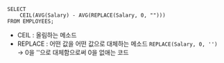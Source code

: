 ```mysql
SELECT 
    CEIL(AVG(Salary) - AVG(REPLACE(Salary, 0, "")))
FROM EMPLOYEES;
```

- CEIL : 올림하는 메소드
- REPLACE : 어떤 값을 어떤 값으로 대체하는 메소드
  `REPLACE(Salary, 0, '')`  
   -> 0을 ''으로 대체함으로써 0을 없애는 코드